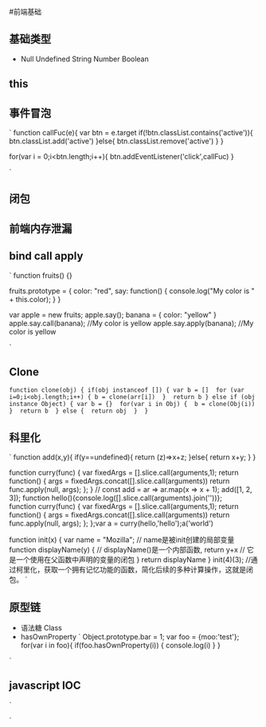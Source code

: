 #前端基础
## 基础类型
- Null Undefined String Number Boolean
## this

## 事件冒泡
`
function callFuc(e){
	var btn = e.target
	if(!btn.classList.contains('active')){
		btn.classList.add('active')
	}else{
	 btn.classList.remove('active')
	}
}

for(var i = 0;i<btn.length;i++){
	btn.addEventListener('click',callFuc)
}

`
## 闭包
## 前端内存泄漏
## bind call apply
`
function fruits() {}
 
fruits.prototype = {
    color: "red",
    say: function() {
        console.log("My color is " + this.color);
    }
}
 
var apple = new fruits;
apple.say(); 
banana = {
    color: "yellow"
}
apple.say.call(banana);     //My color is yellow
apple.say.apply(banana);    //My color is yellow

`
## Clone

`
function clone(obj) {
  if(obj instanceof []) {
    var b = [] 
  for (var i=0;i<obj.length;i++) {
    b = clone(arr[i]) 
  } 
    return b
  } else if (obj instance Object) {
    var b = {} 
    for(var i in Obj) { 
      b = clone(Obj(i)) 
    } 
      return b 
    } else { 
      return obj 
    } 
}
`

## 科里化
`
function add(x,y){
    if(y==undefined){
        return (z)=>x+z;
    }else{
        return x+y;
    }
}

function curry(func) {
  var fixedArgs = [].slice.call(arguments,1);
  return function() {
    args = fixedArgs.concat([].slice.call(arguments))
    return func.apply(null, args);
  };
}
//
const add = ar => ar.map(x => x + 1);
add([1, 2, 3]);
function hello(){console.log([].slice.call(arguments).join(''))};	
function curry(func) {
	  var fixedArgs = [].slice.call(arguments,1);
	  return function() {
	    args = fixedArgs.concat([].slice.call(arguments))
	    return func.apply(null, args);
	  };
	};var a = curry(hello,'hello');a('world')
	
function init(x) {
  var name = "Mozilla"; // name是被init创建的局部变量
  function displayName(y) { // displayName()是一个内部函数,
    return y+x // 它是一个使用在父函数中声明的变量的闭包
  } 
  return displayName
}
init(4)(3);
//通过柯里化，获取一个拥有记忆功能的函数，简化后续的多种计算操作，这就是闭包。
`
## 原型链 
- 语法糖 Class
- hasOwnProperty 
`
Object.prototype.bar = 1;
var foo = {moo:'test'};
for(var i in foo){
    if(foo.hasOwnProperty(i))
    {
        console.log(i)
    }
}

`
## javascript IOC
`

`

